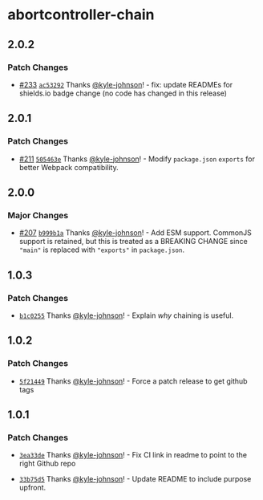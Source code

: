 # abortcontroller-chain

## 2.0.2

### Patch Changes

- [#233](https://github.com/kyle-johnson/abortcontroller-utils/pull/233) [`ac53292`](https://github.com/kyle-johnson/abortcontroller-utils/commit/ac53292c966cddef2eb02b57a783b9f415303646) Thanks [@kyle-johnson](https://github.com/kyle-johnson)! - fix: update READMEs for shields.io badge change (no code has changed in this release)

## 2.0.1

### Patch Changes

- [#211](https://github.com/kyle-johnson/abortcontroller-utils/pull/211) [`505463e`](https://github.com/kyle-johnson/abortcontroller-utils/commit/505463e96dc3845286c7ce75c79390338dd396ab) Thanks [@kyle-johnson](https://github.com/kyle-johnson)! - Modify `package.json` `exports` for better Webpack compatibility.

## 2.0.0

### Major Changes

- [#207](https://github.com/kyle-johnson/abortcontroller-utils/pull/207) [`b999b1a`](https://github.com/kyle-johnson/abortcontroller-utils/commit/b999b1a8731ba53cffedfa08df9d9180b05e4a1a) Thanks [@kyle-johnson](https://github.com/kyle-johnson)! - Add ESM support. CommonJS support is retained, but this is treated as a BREAKING CHANGE since `"main"` is replaced with `"exports"` in `package.json`.

## 1.0.3

### Patch Changes

- [`b1c0255`](https://github.com/kyle-johnson/abortcontroller-utils/commit/b1c0255e4efbbb30281dcbc097ab62c8e0e521c4) Thanks [@kyle-johnson](https://github.com/kyle-johnson)! - Explain _why_ chaining is useful.

## 1.0.2

### Patch Changes

- [`5f21449`](https://github.com/kyle-johnson/abortcontroller-utils/commit/5f21449e85d2a92ec5e1eefc5b873f90d4ae796c) Thanks [@kyle-johnson](https://github.com/kyle-johnson)! - Force a patch release to get github tags

## 1.0.1

### Patch Changes

- [`3ea33de`](https://github.com/kyle-johnson/abortcontroller-utils/commit/3ea33de03aebf7c9f0b9ae7e4b79f4f3f8a85180) Thanks [@kyle-johnson](https://github.com/kyle-johnson)! - Fix CI link in readme to point to the right Github repo

* [`33b75d5`](https://github.com/kyle-johnson/abortcontroller-utils/commit/33b75d549f9f97d79b8fa5708cc93661b4d697eb) Thanks [@kyle-johnson](https://github.com/kyle-johnson)! - Update README to include purpose upfront.
